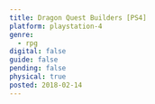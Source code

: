 ```yaml
---
title: Dragon Quest Builders [PS4]
platform: playstation-4
genre:
  - rpg
digital: false
guide: false
pending: false
physical: true
posted: 2018-02-14
---
```

